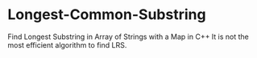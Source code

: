 # Longest-Common-Substring
Find Longest Substring in Array of Strings with a Map in C++
It is not the most efficient algorithm to find LRS. 

